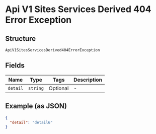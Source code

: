 
# Api V1 Sites Services Derived 404 Error Exception

## Structure

`ApiV1SitesServicesDerived404ErrorException`

## Fields

| Name | Type | Tags | Description |
|  --- | --- | --- | --- |
| `detail` | `string` | Optional | - |

## Example (as JSON)

```json
{
  "detail": "detail6"
}
```

